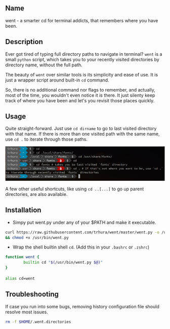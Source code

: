 ## Name

went - a smarter cd for terminal addicts, that remembers where you have been. 

## Description

Ever got tired of typing full directory paths to navigate in terminal? 
`went` is a small `python` script, which takes you to your recently 
visited directories by directory name, without the full path.

The beauty of `went` over similar tools is its simplicity and ease of
use. It is just a wrapper script around built-in `cd` command. 

So, there is no additional command nor flags to remember, and actually,
most of the time, you wouldn't even notice it is there. It just silenty
keep track of where you have been and let's you revisit those places
quickly.

## Usage

Quite straight-forward. Just use `cd dirname` to go to last visited 
directory with that name. If there is more than one visited path with 
the same name, use `cd .` to iterate through those paths.

![Usage](doc/usage.png)

A few other useful shortcuts, like using `cd ..[...]` to go up parent
directories, are also available.

## Installation

+ Simpy put went.py under any of your $PATH and make it executable.
```sh
curl https://raw.githubusercontent.com/trhura/went/master/went.py -o /usr/bin/went.py 
&& chmod +x /usr/bin/went.py
```

+ Wrap the shell builtin shell `cd`. (Add this in your `.bashrc` or `.zshrc`)
```bash
function went {
        builtin cd "$(/usr/bin/went.py $@)"
}

alias cd=went
```

## Troubleshooting

If case you run into some bugs, removing history configuration file should resolve most issues. 

```bash
rm -f $HOME/.went.directories
``` 
